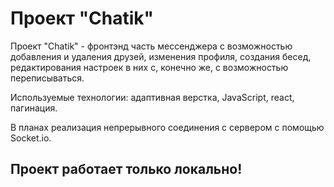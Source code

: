 # Проект "Chatik"

Проект "Chatik" - фронтэнд часть мессенджера с возможностью добавления и удаления друзей, изменения профиля, создания бесед, редактирования настроек в них с, конечно же, с возможностью переписываться.

Используемые технологии: адаптивная верстка, JavaScript, react, пагинация.

В планах реализация непрерывного соединения с сервером с помощью Socket.io.

## Проект работает только локально!
